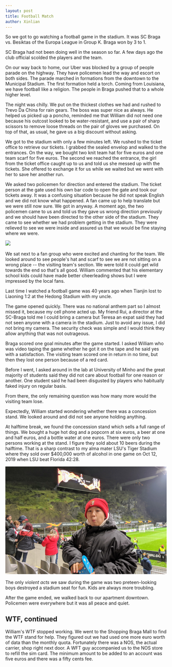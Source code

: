 ```yaml
---
layout: post
title: Football Match
author: Xinlian
---
```


So we got to go watching a football game in the stadium.  It was SC Braga vs. Besiktas of the Europa League in Group K.  Braga won by 3 to 1.

SC Braga had not been doing well in the season so far.  A few days ago the club official scolded the players and the team.  

On our way back to home, our Uber was blocked by a group of people parade on the highway.  They have policemen lead the way and escort on both sides.  The parade marched in formations from the downtown to the Municipal Stadium.  The first formation held a torch.  Coming from Louisiana, we have football like a religion.  The people in Braga pushed that to a whole higher level.

The night was chilly.  We put on the thickest clothes we had and rushed to Trevo Da China for rain gears.  The boss was super nice as always.  He helped us picked up a poncho, reminded me that William did not need one because his outcost looked to be water-resistant, and use a pair of sharp scissors to remove loose threads on the pair of gloves we purchased.  On top of that, as usual, he gave us a big discount without asking.

We got to the stadium with only a few minutes left.  We rushed to the ticket office to retrieve our tickets.  I grabbed the sealed envelop and walked to the entrances.  On the way, we bought two knit team hat for five euros and one team scarf for five euros.  The second we reached the entrance, the girl from the ticket office caught up to us and told us she messed up with the tickets.  She offered to exchange it for us while we waited but we went with her to save her another run.

We asked two policemen for direction and entered the stadium.  The ticket person at the gate used his own bar code to open the gate and took our tickets away.  It was a confusing situation because he did not speak English and we did not know what happened.  A fan came up to help translate but we were still now sure.  We got in anyway.  A moment ago, the two policemen came to us and told us they gave us wrong direction previously and we should have been directed to the other side of the stadium.  They came to see whether we had problem getting in the stadium.  They were relieved to see we were inside and assured us that we would be fine staying where we were.

![](https://live.staticflickr.com/65535/49031145297_26c531f97a_z.jpg)

We sat next to a fan group who were excited and chanting for the team.  We looked around to see people's hat and scarf to see we are not sitting on a wrong place -- the visiting team's section.  We were told it could get wild towards the end so that's all good.  William commented that his elementary school kids could have made better cheerleading shows but I were impressed by the local fans. 

Last time I watched a football game was 40 years ago when Tianjin lost to Liaoning 1:2 at the Hedong Stadium with my uncle.

The game opened quickly.  There was no national anthem part so I almost missed it, because my cell phone acted up.  My friend Rui, a director at the SC-Braga told me I could bring a camera but Teresa an expat said they had not seen anyone with a camera in the stadium.  Just to avoid any issue, I did not bring my camera.  The security check was simple and I would think they allow anything that was not outrageous.

Braga scored one goal minutes after the game started.  I asked William who was video taping the game whether he got it on the tape and he said yes with a satisfaction.  The visiting team scored one in return in no time, but then they lost one person because of a red card.

Before I went, I asked around in the lab at University of Minho and the great majority of students said they did not care about football for one reason or another.  One student said he had been disgusted by players who habitually faked injury on regular basis.

From there, the only remaining question was how many more would the visiting team lose.

Expectedly, William started wondering whether there was a concession stand.  We looked around and did not see anyone holding anything.  

At halftime break, we found the concession stand which sells a full range of things.  We bought a huge hot dog and a popcorn at six euros, a beer at one and half euros, and a bottle water at one euros.  There were only two persons working at the stand.  I figure they sold about 10 beers during the halftime.  That is a sharp contrast to my alma mater LSU's Tiger Stadium where they sold over $400,000 worth of alcohol in one game on Oct 12, 2019 when LSU beat Florida 42:28.

![](/images/IMG_20191107_215252_1.jpg)

The only _violent acts_ we saw during the game was two preteen-looking boys destroyed a stadium seat for fun.  Kids are always more troubling.

After the game ended, we walked back to our apartment downtown.  Policemen were everywhere but it was all peace and quiet.  

## WTF, continued

William's WTF stopped working.  We went to the Shopping Braga Mall to find the WTF stand for help.  They figured out we had used one more euro worth of data than the monthly quota.  Fortunately there was a NOS, the actual carrier, shop right next door.  A WFT guy accompanied us to the NOS store to refill the sim card.  The minimum amount to be added to an account was five euros and there was a fifty cents fee.
